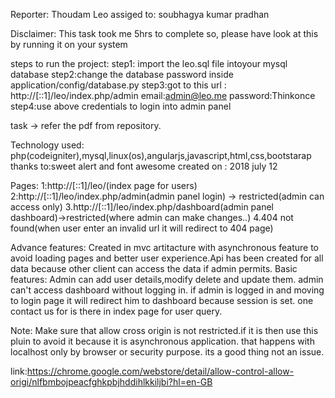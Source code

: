 Reporter: Thoudam Leo
assiged to: soubhagya kumar pradhan

Disclaimer:
This task took me 5hrs to complete so, please have look at this by running it on your system

steps to run the project:
  step1: import the leo.sql file intoyour mysql database
  step2:change the database password inside application/config/database.py
  step3:got to this url : http://[::1]/leo/index.php/admin
      email:admin@leo.me
      password:Thinkonce
  step4:use above credentials to login into admin panel




task -> refer the pdf from repository.

Technology used: php(codeigniter),mysql,linux(os),angularjs,javascript,html,css,bootstarap
thanks to:sweet alert and font awesome
created on : 2018 july 12


Pages:
  1:http://[::1]/leo/(index page for users)
  2:http://[::1]/leo/index.php/admin(admin panel login) -> restricted(admin can access only)
  3.http://[::1]/leo/index.php/dashboard(admin panel dashboard)->restricted(where admin can make changes..)
  4.404 not found(when user enter an invalid url it will redirect to 404 page)

Advance features:
  Created in mvc artitacture with asynchronous feature to avoid loading pages and better user experience.Api has been created for all data because other client can access the data if admin permits.
Basic features:
  Admin can add user details,modify delete and update them.
  admin can't access dashboard without logging in.
  if admin is logged in and moving to login page it will redirect him to dashboard because session is set.
  one contact us for is there in index page for user query.

Note: Make sure that allow cross origin is not restricted.if it is then use this pluin to avoid it because it is asynchronous application. that happens with localhost only by browser or security purpose. its a good thing not an issue.

link:https://chrome.google.com/webstore/detail/allow-control-allow-origi/nlfbmbojpeacfghkpbjhddihlkkiljbi?hl=en-GB
